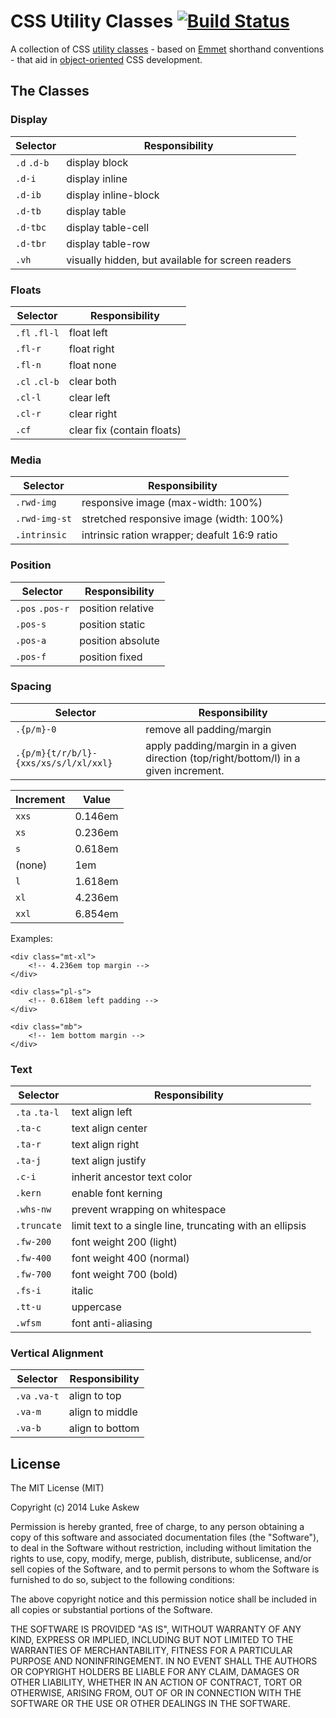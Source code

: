 # CSS Utility Classes [![Build Status](https://travis-ci.org/LukeAskew/css-utils.svg?branch=master)](https://travis-ci.org/LukeAskew/css-utils)

A collection of CSS [utility classes](http://davidtheclark.com/on-utility-classes/) - based on [Emmet](http://emmet.io) shorthand conventions - that aid in [object-oriented](http://appendto.com/2014/04/oocss/) CSS development.


## The Classes

### Display

Selector | Responsibility
--- | ---
`.d` `.d-b`|display block
`.d-i`|display inline
`.d-ib`|display inline-block
`.d-tb`|display table
`.d-tbc`|display table-cell
`.d-tbr`|display table-row
`.vh`| visually hidden, but available for screen readers

### Floats

Selector | Responsibility
--- | ---
`.fl` `.fl-l`|float left
`.fl-r`|float right
`.fl-n`|float none
`.cl` `.cl-b`|clear both
`.cl-l`|clear left
`.cl-r`|clear right
`.cf`|clear fix (contain floats)

### Media

Selector | Responsibility
--- | ---
`.rwd-img`|responsive image (max-width: 100%)
`.rwd-img-st`|stretched responsive image (width: 100%)
`.intrinsic`|intrinsic ration wrapper; deafult 16:9 ratio

### Position

Selector | Responsibility
--- | ---
`.pos` `.pos-r`|position relative
`.pos-s`|position static
`.pos-a`|position absolute
`.pos-f`|position fixed

### Spacing

Selector | Responsibility
--- | ---
`.{p/m}-0`|remove all padding/margin
`.{p/m}{t/r/b/l}-{xxs/xs/s/l/xl/xxl}`|apply padding/margin in a given direction (top/right/bottom/l) in a given increment.

Increment | Value
--- | ---
`xxs`|0.146em
`xs`|0.236em
`s`|0.618em
(none)|1em
`l`|1.618em
`xl`|4.236em
`xxl`|6.854em

Examples:

```markup
<div class="mt-xl">
	<!-- 4.236em top margin -->
</div> 

<div class="pl-s">
	<!-- 0.618em left padding -->
</div> 

<div class="mb">
	<!-- 1em bottom margin -->
</div> 
```



### Text

Selector | Responsibility
--- | ---
`.ta` `.ta-l`|text align left
`.ta-c`|text align center
`.ta-r`|text align right
`.ta-j`|text align justify
`.c-i`|inherit ancestor text color
`.kern`|enable font kerning
`.whs-nw`|prevent wrapping on whitespace
`.truncate`|limit text to a single line, truncating with an ellipsis
`.fw-200`|font weight 200 (light)
`.fw-400`|font weight 400 (normal)
`.fw-700`|font weight 700 (bold)
`.fs-i`|italic
`.tt-u`|uppercase
`.wfsm`|font anti-aliasing

### Vertical Alignment

Selector | Responsibility
--- | ---
`.va` `.va-t`|align to top
`.va-m`|align to middle
`.va-b`|align to bottom

## License

The MIT License (MIT)

Copyright (c) 2014 Luke Askew

Permission is hereby granted, free of charge, to any person obtaining a copy
of this software and associated documentation files (the "Software"), to deal
in the Software without restriction, including without limitation the rights
to use, copy, modify, merge, publish, distribute, sublicense, and/or sell
copies of the Software, and to permit persons to whom the Software is
furnished to do so, subject to the following conditions:

The above copyright notice and this permission notice shall be included in
all copies or substantial portions of the Software.

THE SOFTWARE IS PROVIDED "AS IS", WITHOUT WARRANTY OF ANY KIND, EXPRESS OR
IMPLIED, INCLUDING BUT NOT LIMITED TO THE WARRANTIES OF MERCHANTABILITY,
FITNESS FOR A PARTICULAR PURPOSE AND NONINFRINGEMENT. IN NO EVENT SHALL THE
AUTHORS OR COPYRIGHT HOLDERS BE LIABLE FOR ANY CLAIM, DAMAGES OR OTHER
LIABILITY, WHETHER IN AN ACTION OF CONTRACT, TORT OR OTHERWISE, ARISING FROM,
OUT OF OR IN CONNECTION WITH THE SOFTWARE OR THE USE OR OTHER DEALINGS IN
THE SOFTWARE.
